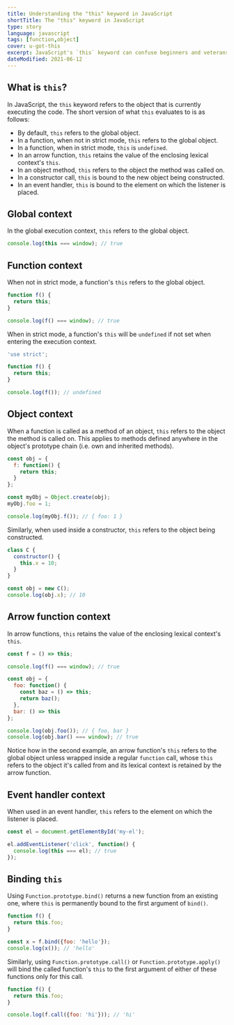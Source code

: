 ```yaml
---
title: Understanding the "this" keyword in JavaScript
shortTitle: The "this" keyword in JavaScript
type: story
language: javascript
tags: [function,object]
cover: u-got-this
excerpt: JavaScript's `this` keyword can confuse beginners and veterans alike. Learn how it works in different scenarios and start using it correctly.
dateModified: 2021-06-12
---
```


## What is `this`?

In JavaScript, the `this` keyword refers to the object that is currently executing the code. The short version of what `this` evaluates to is as follows:

- By default, `this` refers to the global object.
- In a function, when not in strict mode, `this` refers to the global object.
- In a function, when in strict mode, `this` is `undefined`.
- In an arrow function, `this` retains the value of the enclosing lexical context's `this`.
- In an object method, `this` refers to the object the method was called on.
- In a constructor call, `this` is bound to the new object being constructed.
- In an event handler, `this` is bound to the element on which the listener is placed.

## Global context

In the global execution context, `this` refers to the global object.

```js
console.log(this === window); // true
```

## Function context

When not in strict mode, a function's `this` refers to the global object.

```js
function f() {
  return this;
}

console.log(f() === window); // true
```

When in strict mode, a function's `this` will be `undefined` if not set when entering the execution context.

```js
'use strict';

function f() {
  return this;
}

console.log(f()); // undefined
```

## Object context

When a function is called as a method of an object, `this` refers to the object the method is called on. This applies to methods defined anywhere in the object's prototype chain (i.e. own and inherited methods).

```js
const obj = {
  f: function() {
    return this;
  }
};

const myObj = Object.create(obj);
myObj.foo = 1;

console.log(myObj.f()); // { foo: 1 }
```

Similarly, when used inside a constructor, `this` refers to the object being constructed.

```js
class C {
  constructor() {
    this.x = 10;
  }
}

const obj = new C();
console.log(obj.x); // 10
```

## Arrow function context

In arrow functions, `this` retains the value of the enclosing lexical context's `this`.

```js
const f = () => this;

console.log(f() === window); // true

const obj = {
  foo: function() {
    const baz = () => this;
    return baz();
  },
  bar: () => this
};

console.log(obj.foo()); // { foo, bar }
console.log(obj.bar() === window); // true
```

Notice how in the second example, an arrow function's `this` refers to the global object unless wrapped inside a regular `function` call, whose `this` refers to the object it's called from and its lexical context is retained by the arrow function.

## Event handler context

When used in an event handler, `this` refers to the element on which the listener is placed.

```js
const el = document.getElementById('my-el');

el.addEventListener('click', function() {
  console.log(this === el); // true
});
```

## Binding `this`

Using `Function.prototype.bind()` returns a new function from an existing one, where `this` is permanently bound to the first argument of `bind()`.

```js
function f() {
  return this.foo;
}

const x = f.bind({foo: 'hello'});
console.log(x()); // 'hello'
```

Similarly, using `Function.prototype.call()` or `Function.prototype.apply()` will bind the called function's `this` to the first argument of either of these functions only for this call.

```js
function f() {
  return this.foo;
}

console.log(f.call({foo: 'hi'})); // 'hi'
```
